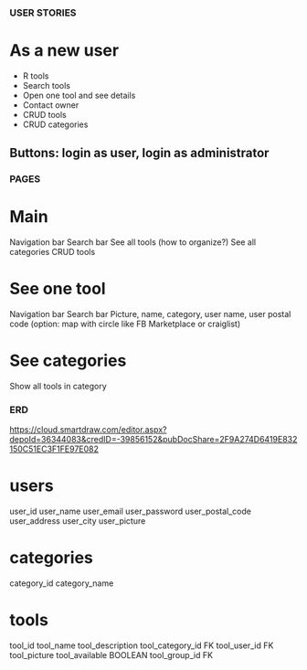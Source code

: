 ### USER STORIES

# As a new user

- R tools
- Search tools
- Open one tool and see details 
- Contact owner
- CRUD tools
- CRUD categories
<!-- - CRUD users (not for MVP) --> 

## Buttons: login as user, login as administrator

### PAGES

# Main
Navigation bar
Search bar
See all tools (how to organize?)
See all categories
CRUD tools

# See one tool
Navigation bar
Search bar
Picture, name, category, user name, user postal code (option: map with circle like FB Marketplace or craiglist)

# See categories
Show all tools in category


### ERD
https://cloud.smartdraw.com/editor.aspx?depoId=36344083&credID=-39856152&pubDocShare=2F9A274D6419E832150C51EC3F1FE97E082


# users             
user_id
user_name
user_email
user_password
user_postal_code
user_address
user_city
user_picture

# categories
category_id
category_name

# tools
tool_id
tool_name
tool_description
tool_category_id FK
tool_user_id FK
tool_picture
tool_available BOOLEAN
tool_group_id FK 



